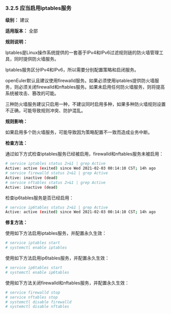### 3.2.5 应当启用iptables服务

**级别：** 建议

**适用版本：** 全部

**规则说明：**

Iptables是Linux操作系统提供的一套基于IPv4和IPv6过滤规则链的防火墙管理工具，同时提供防火墙服务。

Iptables服务区分IPv4和IPv6，所以需要分别配置策略和启闭服务。

openEuler默认且建议使用firewalld服务。如果必须使用iptables提供防火墙服务，则必须关闭firewalld和nftables服务。如果未启用任何防火墙服务，则将提高系统被攻击、篡改的可能。

三种防火墙服务建议只启用一种，不建议同时启用多种，如果多种防火墙规则设置不正确，可能导致规则冲突、防护混乱。

**规则影响：**

如果启用多个防火墙服务，可能导致因为策略配置不一致而造成业务中断。

**检查方法：**

通过如下方式检查iptables服务已经被启用，firewalld和nftables服务未被启用：

```bash
# service iptables status 2>&1 | grep Active
Active: active (exited) since Wed 2021-02-03 00:14:10 CST; 14h ago
# service firewalld status 2>&1 | grep Active
Active: inactive (dead)
# service nftables status 2>&1 | grep Active
Active: inactive (dead)
```

检查ip6tables服务是否已经启用：

```bash
# service ip6tables status 2>&1 | grep Active
Active: active (exited) since Wed 2021-02-03 00:14:10 CST; 14h ago
```

**修复方法：**

使用如下方法启用iptables服务，并配置永久生效：

```bash
# service iptables start
# systemctl enable iptables
```

使用如下方法启用ip6tables服务，并配置永久生效：

```bash
# service ip6tables start
# systemctl enable ip6tables
```

使用如下方法关闭firewalld和nftables服务，并配置永久生效：

```bash
# service firewalld stop
# service nftables stop
# systemctl disable firewalld
# systemctl disable nftables
```